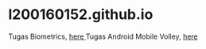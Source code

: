 # l200160152.github.io

Tugas Biometrics, <a href = 'https://l200160152.github.io/fingerprint/'> here </a>
Tugas Android Mobile Volley, <a href = 'https://l200160152.github.io/android/'> here</a>
